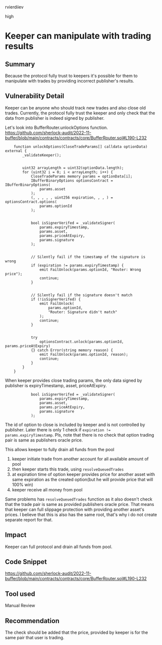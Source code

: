 rvierdiiev

high

# Keeper can manipulate with trading results

## Summary
Because the protocol fully trust to keepers it's possible for them to manipulate with trades by providing incorrect publisher's results.
## Vulnerability Detail
Keeper can be anyone who should track new trades and also close old trades.
Currently, the protocol fully trust the keeper and only check that the data from publisher is indeed signed by publisher.

Let's look into BufferRouter.unlockOptions function.
https://github.com/sherlock-audit/2022-11-buffer/blob/main/contracts/contracts/core/BufferRouter.sol#L190-L232
```solidity
    function unlockOptions(CloseTradeParams[] calldata optionData) external {
        _validateKeeper();


        uint32 arrayLength = uint32(optionData.length);
        for (uint32 i = 0; i < arrayLength; i++) {
            CloseTradeParams memory params = optionData[i];
            IBufferBinaryOptions optionsContract = IBufferBinaryOptions(
                params.asset
            );
            (, , , , , uint256 expiration, , , ) = optionsContract.options(
                params.optionId
            );


            bool isSignerVerifed = _validateSigner(
                params.expiryTimestamp,
                params.asset,
                params.priceAtExpiry,
                params.signature
            );


            // Silently fail if the timestamp of the signature is wrong
            if (expiration != params.expiryTimestamp) {
                emit FailUnlock(params.optionId, "Router: Wrong price");
                continue;
            }


            // Silently fail if the signature doesn't match
            if (!isSignerVerifed) {
                emit FailUnlock(
                    params.optionId,
                    "Router: Signature didn't match"
                );
                continue;
            }


            try
                optionsContract.unlock(params.optionId, params.priceAtExpiry)
            {} catch Error(string memory reason) {
                emit FailUnlock(params.optionId, reason);
                continue;
            }
        }
    }
```

When keeper provides close trading params, the only data signed by publisher is expiryTimestamp, asset, priceAtExpiry.
```solidity
            bool isSignerVerifed = _validateSigner(
                params.expiryTimestamp,
                params.asset,
                params.priceAtExpiry,
                params.signature
            );
```

The id of option to close is included by keeper and is not controlled by publisher.
Later there is only 1 check if `expiration != params.expiryTimestamp`.
Pls, note that there is no check that option trading pair is same as publishers oracle price.

This allows keeper to fully drain all funds from the pool
1. keeper initiate trade from another account for all available amount of pool
2. then keeper starts this trade, using `resolveQueuedTrades`
3. at expiration time of option keeper provides price for another asset with same expiration as the created option(but he will provide price that will 100% win)
4. keeper receive all money from pool

Same problems has `resolveQueuedTrades` function as it also doesn't check that the trade pair is same as provided publishers oracle price. That means that keeper can full slippage protection with providing another asset's prices.
I believe that this is also has the same root, that's why i do not create separate report for that.
## Impact
Keeper can full protocol and drain all funds from pool.
## Code Snippet
https://github.com/sherlock-audit/2022-11-buffer/blob/main/contracts/contracts/core/BufferRouter.sol#L190-L232
## Tool used

Manual Review

## Recommendation
The check should be added that the price, provided by keeper is for the same pair that user is trading.